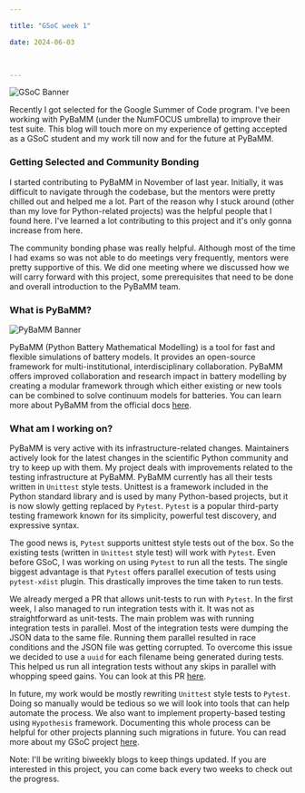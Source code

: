```yaml
---

title: "GSoC week 1"

date: 2024-06-03

  

---
```


![GSoC Banner](/GSoC_Banner.png)


  

Recently I got selected for the Google Summer of Code program. I've been working with PyBaMM (under the NumFOCUS umbrella) to improve their test suite. This blog will touch more on my experience of getting accepted as a GSoC student and my work till now and for the future at PyBaMM.

### Getting Selected and Community Bonding

I started contributing to PyBaMM in November of last year.  Initially, it was difficult to navigate through the codebase, but the mentors were pretty chilled out and helped me a lot. Part of the reason why I stuck around (other than my love for Python-related projects) was the helpful people that I found here. I've learned a lot contributing to this project and it's only gonna increase from here.

The community bonding phase was really helpful. Although most of the time I had exams so was not able to do meetings very frequently, mentors were pretty supportive of this. We did one meeting where we discussed how we will carry forward with this project, some prerequisites that need to be done and overall introduction to the PyBaMM team.

### What is PyBaMM?


![PyBaMM Banner](/Pybamm_banner.png)



PyBaMM (Python Battery Mathematical Modelling) is a tool for fast and flexible simulations of battery models. It provides an open-source framework for multi-institutional, interdisciplinary collaboration. PyBaMM offers improved collaboration and research impact in battery modelling by creating a modular framework through which either existing or new tools can be combined to solve continuum models for batteries. You can learn more about PyBaMM from the official docs [here](https://pybamm.org/).


### What am I working on?


PyBaMM is very active with its infrastructure-related changes. Maintainers actively look for the latest changes in the scientific Python community and try to keep up with them. My project deals with improvements related to the testing infrastructure at PyBaMM. PyBaMM currently has all their tests written in `Unittest` style tests. Unittest is a framework included in the Python standard library and is used by many Python-based projects, but it is now slowly getting replaced by `Pytest`. `Pytest` is a popular third-party testing framework known for its simplicity, powerful test discovery, and expressive syntax.

The good news is, `Pytest` supports unittest style tests out of the box. So the existing tests (written in `Unittest` style test) will work with `Pytest`. Even before GSoC, I was working on using `Pytest` to run all the tests. The single biggest advantage is that `Pytest` offers parallel execution of tests using `pytest-xdist` plugin. This drastically improves the time taken to run tests. 

We already merged a PR that allows unit-tests to run with `Pytest`. In the first week, I also managed to run integration tests with it. It was not as straightforward as unit-tests. The main problem was with running integration tests in parallel. Most of the integration tests were dumping the JSON data to the same file. Running them parallel resulted in race conditions and the JSON file was getting corrupted. To overcome this issue we decided to use a `uuid` for each filename being generated during tests. This helped us run all integration tests without any skips in parallel with whopping speed gains. You can look at this PR [here](https://github.com/pybamm-team/PyBaMM/pull/4125). 

In future, my work would be mostly rewriting `Unittest` style tests to `Pytest`. Doing so manually would be tedious so we will look into tools that can help automate the process. We also want to implement property-based testing using `Hypothesis` framework. Documenting this whole process can be helpful for other projects planning such migrations in future. You can read more about my GSoC project [here](https://summerofcode.withgoogle.com/programs/2024/projects/gnFfAnqb).


Note: I'll be writing biweekly blogs to keep things updated. If you are interested in this project, you can come back every two weeks to check out the progress. 